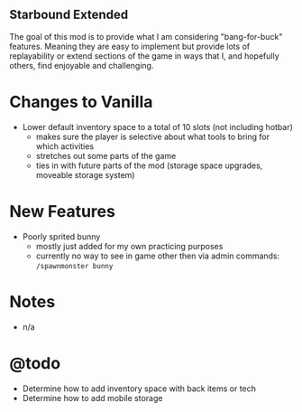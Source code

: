 ## Starbound Extended

The goal of this mod is to provide what I am considering "bang-for-buck" features. Meaning they are easy to implement but provide lots of replayability or extend sections of the game in ways that I, and hopefully others, find enjoyable and challenging.

Changes to Vanilla
==================
- Lower default inventory space to a total of 10 slots (not including hotbar)
  - makes sure the player is selective about what tools to bring for which activities
  - stretches out some parts of the game
  - ties in with future parts of the mod (storage space upgrades, moveable storage system)

New Features
============
- Poorly sprited bunny
  - mostly just added for my own practicing purposes
  - currently no way to see in game other then via admin commands: `/spawnmonster bunny`

Notes
=====
- n/a

@todo
======
- Determine how to add inventory space with back items or tech
- Determine how to add mobile storage
